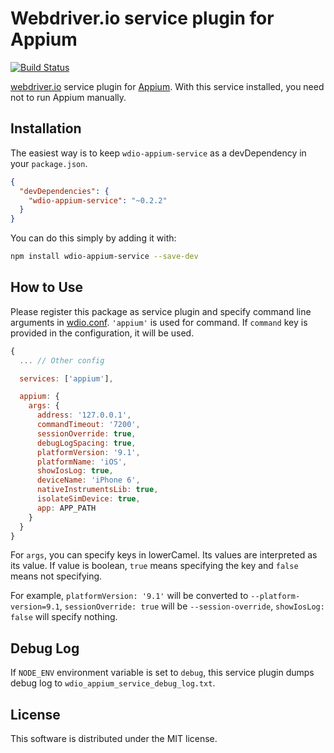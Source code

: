 Webdriver.io service plugin for Appium
======================================
[![Build Status](https://travis-ci.org/rhysd/wdio-appium-service.svg?branch=master)](https://travis-ci.org/rhysd/wdio-appium-service)

[webdriver.io](http://webdriver.io/) service plugin for [Appium](http://appium.io/).  With this service installed, you need not to run Appium manually.

## Installation

The easiest way is to keep `wdio-appium-service` as a devDependency in your `package.json`.

```json
{
  "devDependencies": {
    "wdio-appium-service": "~0.2.2"
  }
}
```

You can do this simply by adding it with:

```bash
npm install wdio-appium-service --save-dev
```

## How to Use

Please register this package as service plugin and specify command line arguments in [wdio.conf](http://webdriver.io/guide/getstarted/configuration.html).  `'appium'` is used for command.  If `command` key is provided in the configuration, it will be used.

```javascript
{
  ... // Other config

  services: ['appium'],

  appium: {
    args: {
      address: '127.0.0.1',
      commandTimeout: '7200',
      sessionOverride: true,
      debugLogSpacing: true,
      platformVersion: '9.1',
      platformName: 'iOS',
      showIosLog: true,
      deviceName: 'iPhone 6',
      nativeInstrumentsLib: true,
      isolateSimDevice: true,
      app: APP_PATH
    }
  }
}
```

For `args`, you can specify keys in lowerCamel.  Its values are interpreted as its value.  If value is boolean, `true` means specifying the key and `false` means not specifying.

For example, `platformVersion: '9.1'` will be converted to `--platform-version=9.1`, `sessionOverride: true` will be `--session-override`, `showIosLog: false` will specify nothing.

## Debug Log

If `NODE_ENV` environment variable is set to `debug`, this service plugin dumps debug log to `wdio_appium_service_debug_log.txt`.

## License

This software is distributed under the MIT license.
